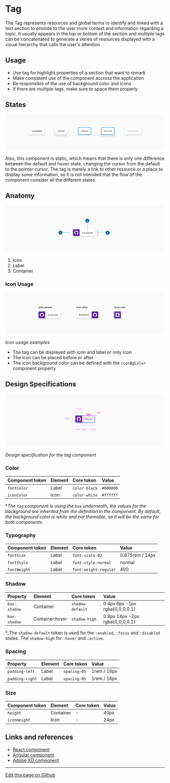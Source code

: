 # Tag

The Tag represents resources and global terms to identify and linked with a text section to provide to the user more context and information regarding a topic. It usually appears in the top or bottom of the section and multiple tags can be concatenated to generate a series of resources displayed with a visual hierarchy that calls the user's attention.


## Usage

- Use tag for highlight properties of a section that want to remark
- Make consistent use of the component accross the application
- Be responsible of the use of background color and icons
- If there are multiple tags, make sure to space them properly


## States

![Component tag states](images/tag_states.png)

Also, this component is static, which means that there is only one difference between the default and hover state, changing the cursor from the default to the pointer cursor. The tag is merely a link to other resource or a place to display some information, so it is not intended that the flow of the component consider all the different states.


## Anatomy

![Component tag anatomy](images/tag_anatomy.png)

1. Icon
2. Label
3. Container



### Icon Usage

![Icon usage examples](images/tag_icon.png)

_Icon usage examples_

* The tag can be displayed with icon and label or only icon
* The icon can be placed before or after
* The icon background color can be defined with the `iconBgColor` component property


## Design Specifications

![Design specification for the tag component](images/tag_specs.png)

_Design specification for the tag component_


### Color

| Component token   | Element          | Core token     | Value      |
| :---------------- | :--------------- | :------------- | :--------- |
| `fontColor`       | Label            | `color-black`  | `#000000`  |
| `iconColor`       | Icon            | `color-white`  | `#ffffff`  |

*_The `tag` component is using the `box` underneath, the values for the background are inherited from the definition in the component. By default, the background color is white and not themable, so it will be the same for both components._


### Typography

| Component token   | Element          | Core token              | Value           |
| :---------------- | :--------------- | :---------------------- | :-------------- |
| `fontSize`        | Label            | `font-scale-02`         | 0.875rem / 14px |
| `fontStyle`       | Label            | `font-style-normal`     | normal          |
| `fontWeight`      | Label            | `font-weight-regular`   | 400             |

### Shadow

| Property        | Element           | Core token        | Value                           |
| :-------------- | :---------------- | :---------------- | :------------------------------ |
| `box-shadow`    | Container         | `shadow-default`  | 0 4px 6px -1px rgba(0,0,0,0.1)  |
| `box-shadow`    | Container:hover   | `shadow-high`     | 0 8px 14px -2px rgba(0,0,0,0.1) |

*_The `shadow-default` token is used for the `:enabled`, `:focus` and `:disabled` states. The `shadow-high` for `:hover` and `:active`.

### Spacing

| Property        | Element          | Core token    | Value       |
| :-------------- | :--------------- | :------------ | :---------- |
| `padding-left`  | Label            | `spacing-05`  | 1rem / 16px |
| `padding-right` | Label            | `spacing-05`  | 1rem / 16px |


### Size

| Component token   | Element          | Core token     | Value      |
| :---------------- | :--------------- | :------------- | :--------- |
| `height`          | Container        | -              | 40px       |
| `iconHeight`      | Icon             | -              | 24px       |


## Links and references

* [React component](https://developer.dxc.com/tools/react/next/#/components/tag)
* [Angular component](https://developer.dxc.com/tools/angular/next/#/components/tag)
* [Adobe XD component](https://xd.adobe.com/view/f37b0e8f-1e02-48fa-bc31-a7deb148b5dc-a628/)

____________________________________________________________

[Edit this page on Github](https://github.com/dxc-technology/halstack-style-guide/blob/master/guidelines/components/tag/README.md)
